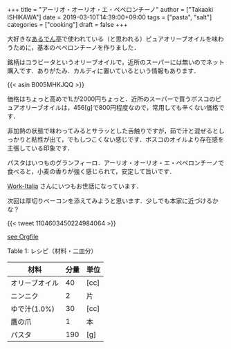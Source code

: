 +++
title = "アーリオ・オーリオ・エ・ペペロンチーノ"
author = ["Takaaki ISHIKAWA"]
date = 2019-03-10T14:39:00+09:00
tags = ["pasta", "salt"]
categories = ["cooking"]
draft = false
+++

大好きな[あるでん亭](https://tabelog.com/tokyo/A1301/A130101/13212259/)で使われている（と思われる）ピュアオリーブオイルを味わうために，基本のペペロンチーノを作りました．

銘柄はコラビータというオリーブオイルで，近所のスーパーには無いのでネット購入です．ありがたみ．カルディに置いているという情報もあります．

{{< asin B005MHKJQQ >}}

価格はちょっと高めで1Lが2000円ちょっと．近所のスーパーで買うボスコのピュアオリーブオイルは，456[g]で800円程度なので，常用しても辛くない価格です．

非加熱の状態で味わってみるとサラッとした舌触りですが，茹で汁と混ぜるとしっかりと粘性が出て，でもしつこくない感じです．ボスコのオイルより存在感を主張している印象です．

パスタはいつものグランフィーロ．アーリオ・オーリオ・エ・ペペロンチーノで食べると，小麦の香りが強く感じられて，安定して旨いです．

[Work-Italia](http://www.work-italia.com/?mode=cate&cbid=1517975&csid=2) さんにいつもお世話になっています．

次回は厚切りベーコンを添えてみようと思います．少しでも本家に近づけるかな？

{{< tweet 1104603450224984064 >}}

[see Orgfile](https://github.com/takaxp/blog/blame/master/entries/imadenale.org#L410)

<div class="table-caption">
  <span class="table-number">Table 1</span>:
  レシピ（材料・二皿分）
</div>

| 材料      | 分量 | 単位 |
|---------|----|----|
| オリーブオイル | 40  | [cc] |
| ニンニク  | 2   | 片   |
| ゆで汁(1.0%) | 30  | [cc] |
| 鷹の爪    | 1   | 本   |
| パスタ    | 190 | [g]  |
